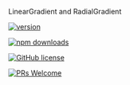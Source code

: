 LinearGradient and RadialGradient

[![version](https://img.shields.io/npm/v/@g20/gradient.svg)](https://www.npmjs.com/package/@g20/gradient)

[![npm downloads](https://img.shields.io/npm/dm/@g20/gradient.svg)](https://npm-stat.com/charts.html?package=@g20/gradient&from=2022-09-01)

[![GitHub license](https://img.shields.io/badge/license-MIT-blue.svg)](./LICENSE)

[![PRs Welcome](https://img.shields.io/badge/PRs-welcome-brightgreen.svg)](./CONTRIBUTING.md)
